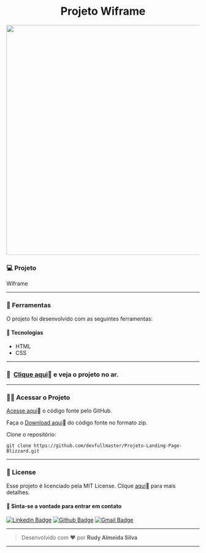 <h1 align="center" id="topo">Projeto Wiframe</h1>

<div align="center">
<img width='600px' src="./img/mockup-blizzard.png" width="35px"/>
</div>


### 💻 Projeto

Wiframe

---

### 🔧 Ferramentas

O projeto foi desenvolvido com as seguintes ferramentas:

#### 🧪 Tecnologias

- HTML
- CSS

---

### 🚀 ​ [Clique aqui](https://projeto-landing-page-blizzard.vercel.app/)🔗 e veja o projeto no ar.

---

### ​👷‍♂️​ Acessar o Projeto

<a href="https://github.com/devfullmaster/Projeto-Landing-Page-Blizzard/tree/master">Acesse aqui</a>🔗 o código fonte pelo GitHub.

Faça o <a href="https://github.com/devfullmaster/Projeto-Landing-Page-Blizzard/archive/refs/heads/master.zip">Download aqui</a>🔗 do código fonte no formato zip.

Clone o repositório:

```
git clone https://github.com/devfullmaster/Projeto-Landing-Page-Blizzard.git
```

---

### 📝 License

Esse projeto é licenciado pela MIT License. Clique [aqui](https://pt.wikipedia.org/wiki/Licen%C3%A7a_MIT)🔗 para mais detalhes.


#### 💬 Sinta-se a vontade para entrar em contato

[![Linkedin Badge](https://img.shields.io/badge/LinkedIn-0077B5?style=for-the-badge&logo=linkedin&logoColor=white)](https://www.linkedin.com/in/devfullmaster/ ) [![Github Badge](https://img.shields.io/badge/GitHub-100000?style=for-the-badge&logo=github&logoColor=white)](https://github.com/devfullmaster) [![Gmail Badge](https://img.shields.io/badge/Gmail-D14836?style=for-the-badge&logo=gmail&logoColor=white)](mailto:contato@devfullmaster.dev)

---

> Desenvolvido com ❤️ por **Rudy Almeida Silva**

---